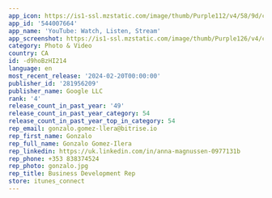 ```yaml
---
app_icon: https://is1-ssl.mzstatic.com/image/thumb/Purple112/v4/58/9d/cf/589dcf00-2548-0871-8dcc-0235e7a984c6/logo_youtube_color-1x_U007emarketing-0-6-0-0-85-220-0.png/1024x1024bb.png
app_id: '544007664'
app_name: 'YouTube: Watch, Listen, Stream'
app_screenshot: https://is1-ssl.mzstatic.com/image/thumb/Purple126/v4/c0/14/f8/c014f89b-973d-2486-192a-dc9b4d12f370/7a94f703-7c3e-4789-9bd7-ce80045fe7b6_iOS-6.5-in_1.jpg/1284x2778bb.png
category: Photo & Video
country: CA
id: -d9hoBzHI214
language: en
most_recent_release: '2024-02-20T00:00:00'
publisher_id: '281956209'
publisher_name: Google LLC
rank: '4'
release_count_in_past_year: '49'
release_count_in_past_year_category: 54
release_count_in_past_year_top_in_category: 54
rep_email: gonzalo.gomez-llera@bitrise.io
rep_first_name: Gonzalo
rep_full_name: Gonzalo Gomez-Ilera
rep_linkedin: https://uk.linkedin.com/in/anna-magnussen-0977131b
rep_phone: +353 838374524
rep_photo: gonzalo.jpg
rep_title: Business Development Rep
store: itunes_connect
---
```

